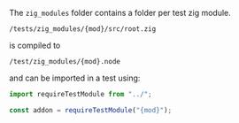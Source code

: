 The `zig_modules` folder contains a folder per test zig module.

`/tests/zig_modules/{mod}/src/root.zig`

is compiled to

`/test/zig_modules/{mod}.node`

and can be imported in a test using:

```TypeScript
import requireTestModule from "../";

const addon = requireTestModule("{mod}");

```
